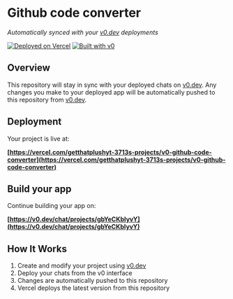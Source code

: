 # Github code converter

*Automatically synced with your [v0.dev](https://v0.dev) deployments*

[![Deployed on Vercel](https://img.shields.io/badge/Deployed%20on-Vercel-black?style=for-the-badge&logo=vercel)](https://vercel.com/getthatplushyt-3713s-projects/v0-github-code-converter)
[![Built with v0](https://img.shields.io/badge/Built%20with-v0.dev-black?style=for-the-badge)](https://v0.dev/chat/projects/gbYeCKbIyvY)

## Overview

This repository will stay in sync with your deployed chats on [v0.dev](https://v0.dev).
Any changes you make to your deployed app will be automatically pushed to this repository from [v0.dev](https://v0.dev).

## Deployment

Your project is live at:

**[https://vercel.com/getthatplushyt-3713s-projects/v0-github-code-converter](https://vercel.com/getthatplushyt-3713s-projects/v0-github-code-converter)**

## Build your app

Continue building your app on:

**[https://v0.dev/chat/projects/gbYeCKbIyvY](https://v0.dev/chat/projects/gbYeCKbIyvY)**

## How It Works

1. Create and modify your project using [v0.dev](https://v0.dev)
2. Deploy your chats from the v0 interface
3. Changes are automatically pushed to this repository
4. Vercel deploys the latest version from this repository